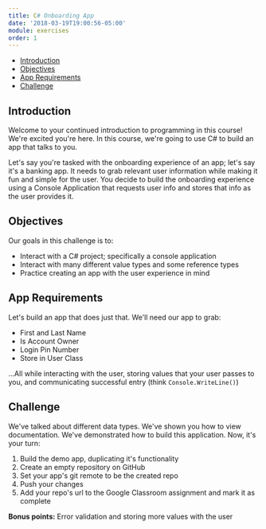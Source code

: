 ```yaml
---
title: C# Onboarding App
date: '2018-03-19T19:00:56-05:00'
module: exercises
order: 1
---
```


* [Introduction](#introduction)
* [Objectives](#objectives)
* [App Requirements](#app-requirements)
* [Challenge](#challenge)

## Introduction

Welcome to your continued introduction to programming in this course! We're excited you're here. In this course, we're going to use C# to build an app that talks to you.

Let's say you're tasked with the onboarding experience of an app; let's say it's a banking app. It needs to grab relevant user information while making it fun and simple for the user. You decide to build the onboarding experience using a Console Application that requests user info and stores that info as the user provides it.

## Objectives

Our goals in this challenge is to:

* Interact with a C# project; specifically a console application
* Interact with many different value types and some reference types
* Practice creating an app with the user experience in mind

## App Requirements

Let's build an app that does just that. We'll need our app to grab:

* First and Last Name
* Is Account Owner
* Login Pin Number
* Store in User Class

...All while interacting with the user, storing values that your user passes to you, and communicating successful entry (think `Console.WriteLine()`)

## Challenge

We've talked about different data types. We've shown you how to view documentation. We've demonstrated how to build this application. Now, it's your turn:

1. Build the demo app, duplicating it's functionality
1. Create an empty repository on GitHub
1. Set your app's git remote to be the created repo
1. Push your changes
1. Add your repo's url to the Google Classroom assignment and mark it as complete

**Bonus points:** Error validation and storing more values with the user

